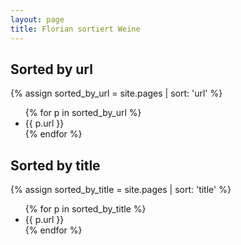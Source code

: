 ```yaml
---
layout: page
title: Florian sortiert Weine
---
```


## Sorted by url
{% assign sorted_by_url = site.pages | sort: 'url' %}
<ul>
{% for p in sorted_by_url %}<li>{{ p.url }}</li>{% endfor %}
</ul>

## Sorted by title

{% assign sorted_by_title = site.pages | sort: 'title' %}
<ul>
{% for p in sorted_by_title %}<li>{{ p.url }}</li>{% endfor %}
</ul>
